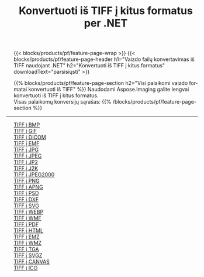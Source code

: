 ﻿---
title: Konvertuoti iš TIFF į kitus formatus per .NET 
weight: 3920
url: /lt/net/conversion/from/tiff 
lang: lt
langdirlevel: 2
locales: zh-hans,ja,it,ru,de,es,fr,nl,id,lt,pl,pt,vi,tr,ko,zh-hant,ar,hi,th,sv,cs,uk,he
description: Naudodami Aspose.Imaging galite lengvai konvertuoti iš TIFF į kitus formatus
---

{{< blocks/products/pf/feature-page-wrap >}}
{{< blocks/products/pf/feature-page-header h1="Vaizdo failų konvertavimas iš TIFF naudojant .NET" h2="Konvertuoti iš TIFF į kitus formatus" downloadText="parsisiųsti" >}}


{{% blocks/products/pf/feature-page-section  h2="Visi palaikomi vaizdo formatai konvertuoti iš TIFF" %}}
Naudodami Aspose.Imaging galite lengvai konvertuoti iš TIFF į kitus formatus.
<br/>
Visas palaikomų konversijų sąrašas:
{{% /blocks/products/pf/feature-page-section %}}
<div class="container-fluid productfamilypage bg-gray">
    <div class="convertypes bg-gray agp-content section">
        <div class="container">
		<hr style="margin-left:-20px;"/>
		<div class="row other-converters">
		    <div class='col-md-2 other-converter remove-lp remove-rp'><a href="/imaging/lt/net/conversion/tiff-to-bmp" >TIFF į BMP</a></div><div class='col-md-2 other-converter remove-lp remove-rp'><a href="/imaging/lt/net/conversion/tiff-to-gif" >TIFF į GIF</a></div><div class='col-md-2 other-converter remove-lp remove-rp'><a href="/imaging/lt/net/conversion/tiff-to-dicom" >TIFF į DICOM</a></div><div class='col-md-2 other-converter remove-lp remove-rp'><a href="/imaging/lt/net/conversion/tiff-to-emf" >TIFF į EMF</a></div><div class='col-md-2 other-converter remove-lp remove-rp'><a href="/imaging/lt/net/conversion/tiff-to-jpg" >TIFF į JPG</a></div><div class='col-md-2 other-converter remove-lp remove-rp'><a href="/imaging/lt/net/conversion/tiff-to-jpeg" >TIFF į JPEG</a></div><div class='col-md-2 other-converter remove-lp remove-rp'><a href="/imaging/lt/net/conversion/tiff-to-jp2" >TIFF į JP2</a></div><div class='col-md-2 other-converter remove-lp remove-rp'><a href="/imaging/lt/net/conversion/tiff-to-j2k" >TIFF į J2K</a></div><div class='col-md-2 other-converter remove-lp remove-rp'><a href="/imaging/lt/net/conversion/tiff-to-jpeg2000" >TIFF į JPEG2000</a></div><div class='col-md-2 other-converter remove-lp remove-rp'><a href="/imaging/lt/net/conversion/tiff-to-png" >TIFF į PNG</a></div><div class='col-md-2 other-converter remove-lp remove-rp'><a href="/imaging/lt/net/conversion/tiff-to-apng" >TIFF į APNG</a></div><div class='col-md-2 other-converter remove-lp remove-rp'><a href="/imaging/lt/net/conversion/tiff-to-psd" >TIFF į PSD</a></div><div class='col-md-2 other-converter remove-lp remove-rp'><a href="/imaging/lt/net/conversion/tiff-to-dxf" >TIFF į DXF</a></div><div class='col-md-2 other-converter remove-lp remove-rp'><a href="/imaging/lt/net/conversion/tiff-to-svg" >TIFF į SVG</a></div><div class='col-md-2 other-converter remove-lp remove-rp'><a href="/imaging/lt/net/conversion/tiff-to-webp" >TIFF į WEBP</a></div><div class='col-md-2 other-converter remove-lp remove-rp'><a href="/imaging/lt/net/conversion/tiff-to-wmf" >TIFF į WMF</a></div><div class='col-md-2 other-converter remove-lp remove-rp'><a href="/imaging/lt/net/conversion/tiff-to-pdf" >TIFF į PDF</a></div><div class='col-md-2 other-converter remove-lp remove-rp'><a href="/imaging/lt/net/conversion/tiff-to-html" >TIFF į HTML</a></div><div class='col-md-2 other-converter remove-lp remove-rp'><a href="/imaging/lt/net/conversion/tiff-to-emz" >TIFF į EMZ</a></div><div class='col-md-2 other-converter remove-lp remove-rp'><a href="/imaging/lt/net/conversion/tiff-to-wmz" >TIFF į WMZ</a></div><div class='col-md-2 other-converter remove-lp remove-rp'><a href="/imaging/lt/net/conversion/tiff-to-tga" >TIFF į TGA</a></div><div class='col-md-2 other-converter remove-lp remove-rp'><a href="/imaging/lt/net/conversion/tiff-to-svgz" >TIFF į SVGZ</a></div><div class='col-md-2 other-converter remove-lp remove-rp'><a href="/imaging/lt/net/conversion/tiff-to-canvas" >TIFF į CANVAS</a></div><div class='col-md-2 other-converter remove-lp remove-rp'><a href="/imaging/lt/net/conversion/tiff-to-ico" >TIFF į ICO</a></div>
                </div>
        </div>
    </div>
</div>
<br/>

